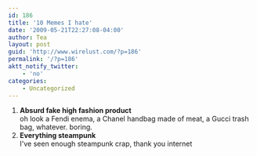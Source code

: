 ```yaml
---
id: 186
title: '10 Memes I hate'
date: '2009-05-21T22:27:08-04:00'
author: Tea
layout: post
guid: 'http://www.wirelust.com/?p=186'
permalink: '/?p=186'
aktt_notify_twitter:
    - 'no'
categories:
    - Uncategorized
---
```


1. **Absurd fake high fashion product**  
    oh look a Fendi enema, a Chanel handbag made of meat, a Gucci trash bag, whatever. boring.
2. **Everything steampunk**  
    I've seen enough steampunk crap, thank you internet